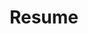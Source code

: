 ---
title: Resume
description: What I've been doing with my life
type: page
template: resume
i18n:
  fr: '/fr/cv'

resume:
  - component: components/experience
    heading: experience
    items:
      - id: cossette
        title: oct. 2019 — feb. 2021
        company: Cossette
        location: Montreal, Canada
        url: https://cossette.com
        description: Frontend web development
        extra:
        - label: amnistie.ca
          href: https://amnistie.ca
          description: as principal frontend developer
        - label: alloprof.qc.ca
          href: https://alloprof.qc.ca
          description: homepage splash animation
      - id: ed
        title: may 2018 — oct. 2019
        company: ED. Digital
        location: Sydney, Australia / Remote
        url: https://ed.com.au
        description: Frontend web development
        extra:
        - label: ed.com.au
          href: https://ed.com.au
        - label: co-partnership.com
          href: http://co-partnership.com
        - label: breakingthrough.moadoph.gov.au
          href: https://breakingthrough.moadoph.gov.au
        - label: storyation.com
          href: https://storyation.com
        - label: universitiesaustralia.edu.au
          href: https://universitiesaustralia.edu.au
        - label: sportrition.com.au
          href: https://sportrition.com.au
      - id: massive
        title: july 2017 — dec. 2017
        company: Massive Interactive
        location: Sydney, Australia
        url: https://massive.co
        description: Product software engineer. React/Redux
      - id: foxsports
        title: march 2017 — may 2017
        company: FOX Sports
        location: Sydney, Australia
        url: https://www.foxsports.com.au
        description: Frontend web development. Functional Reactive Programming with ReactJS
          and BaconJS.
      - id: dpt
        title: july 2016 — feb. 2017
        company: Dpt.
        location: Montreal, Canada
        url: http://dpt.co
        description: Frontend web development. HTML, CSS, JS (NodeJS, React, ThreeJS),
          PHP
        extra:
        - label: toutgarni.com
          href: https://toutgarni.com
          description: main website, and first two episodes
      - id: kffein
        title: sep. 2015 — june 2016
        company: KFFEIN
        location: Montreal, Canada
        url: https://kffein.com
        description: Fullstack web development. HTML, CSS, JS, PHP (Wordpress, Craft CMS,
          Laravel, Lumen)
        extra:
        - label: momentfactory.com
          href: https://www.momentfactory.com
          description: mainly Wordpress backend setup and UI
      - id: freelance1
        title: feb. 2015 — sep. 2015
        company: FREELANCE WORK
        location: Montreal, Canada
        description: Frontend web development
        extra:
        - label: cliffordantonefoundation.org
          href: https://cliffordantonefoundation.org
        - label: endlesssummerproductions.com
          href: https://endlesssummerproductions.com
      - id: tp1
        title: feb. 2014 — feb. 2015
        location: Montreal, Canada
        company: TP1 (now Havas Canada)
        url: http://tp1.ca
        description: Frontend web development. Accessible, responsive websites. Wordpress,
          Drupal. Agile team.
      - id: lesite
        title: feb. 2011 — feb. 2014
        company: LE SITE
        location: Montreal, Canada
        url: http://lesite.ca
        description: Frontend web development. E-commerce websites with Magento. Contest
          one-pager websites (custom framework, PHP/JS).
      - id: bluesponge
        title: may 2010 — nov. 2010
        company: BLUESPONGE
        location: Montreal, Canada
        description: Frontend web development. HAML/SASS with Ruby on Rails, JS.
  - component: components/sub-section
    heading: skills
    items:
      - id: tech
        title: technical
        lines:
        - Proficient with most of the popular creative tools (Sketch, Photoshop, Illustrator,
          Audition, Premiere, etc.)
        - Extensive knowledge of most web development tools (Webpack, Git, etc.), techniques
          (BEM, OOCSS, web accessibility, etc.) and libraries (React/Redux, ThreeJS, lodash,
          VueJS, etc.)
        - Knowledge of popular frameworks and CMS (Wordpress, Craft, Drupal, etc.)
        - Knowledge of most programming design patterns and best practices.
        - Experience with most management tools and platforms (Jira, Basecamp, Asana,
          Notion, Slack, etc.)
      - id: other
        title: other
        lines:
        - Strives on creative problem solving
        - Good team bonding and collaboration skills.
        - Very efficient workflow environment and time management.
        - Possesses a great project vision and understanding.
        - Solid grasp of UX & Design principles.
      - id: lang
        title: languages
        lines:
        - French (native)
        - English (fluent)
  - component: components/sub-section
    heading: education
    items:
      - id: isic
        title: 2007 — 2008
        lines:
        - Licence Communication - ISIC, Bordeaux, France
        - Information science and communications.
      - id: dutsrc
        title: 2005 — 2007
        lines:
        - DUT SRC - IUT de Belfort-Montbéliard, France
        - Graphic design, web development, project management.
      - id: baccalaureat
        title: 2004 — 2005
        lines:
        - Baccalauréat Scientifique - Nancy, France

---